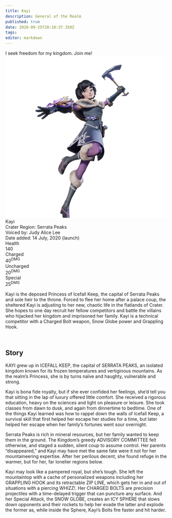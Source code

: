 ```yaml
---
title: Kayi
description: General of the Realm
published: true
date: 2020-09-25T20:18:37.358Z
tags: 
editor: markdown
---
```


<!-- Begin Character Quote -->
<div class="title-quote">
  I seek freedom for my kingdom. Join me!
</div>
<!-- End Character Quote -->

<!-- Begin Character Info Card -->
<div class="info-card-container">
  <div class="wrapper">
    <div class="info-card">
      <div class="info-card__image info-card__image--kayi">
        <a class="spotlight" href="/characters/kayi/kayi_full_model.png">
            <!-- Always use 250x250 thumbnail for img src -->
            <!-- src format /characters/name/name_full_model-thumb.png -->
            <img src="/characters/kayi/kayi_full_model.png"/>
          </a>
      </div>
      <div class="info-card__unit-name">Kayi</div>
      <div class="info-card__region info-card__level--kayi">Crater Region: Serrata Peaks</div>
      <div class="info-card__voice info-card__level--kayi">Voiced by: Judy Alice Lee</div>
      <div class="info-card__date info-card__level--kayi">Date added: 14 July, 2020 (launch)</div>
      <div class="info-card__unit-stats info-card__unit-stats--kayi clearfix">
        <div class="stat">
          <div class="one-third">
            <div class="stat-name">Health</div>
          </div>
          <div class="two-third">
            <div class="stat-value">140</div>
          </div>
        </div>
        <div class="stat">
          <div class="one-third">
            <div class="stat-name">Charged</div>
          </div>
          <div class="two-third">
            <div class="stat-value">40<sup>DMG</sup></div>
          </div>
        </div>
        <div class="stat">
          <div class="one-third">
            <div class="stat-name">Uncharged</div>
          </div>
          <div class="two-third">
            <div class="stat-value">20<sup>DMG</sup></div>
          </div>
        </div>
        <div class="stat no-border">
          <div class="one-third">
            <div class="stat-name">Special</div>
          </div>
          <div class="two-third">
            <div class="stat-value">25<sup>DMG</sup></div>
          </div>
        </div>
      </div>
    </div> <!-- end info-card-->
  </div> <!-- end wrapper -->
</div> <!-- end container -->
<!-- End of Character Info box -->

<!-- Begin Character Intro -->
<div>
  <p>Kayi is the deposed Princess of Icefall Keep, the capital of Serrata Peaks and sole heir to the throne. Forced to flee her home after a palace coup, the sheltered Kayi is adjusting to her new, chaotic life in the flatlands of Crater. She hopes to one day recruit her fellow competitors and battle the villains who hijacked her kingdom and imprisoned her family. Kayi is a technical competitor with a Charged Bolt weapon, Snow Globe power and Grappling Hook.</p>
</div>
<!-- End Character Intro -->

<br>

<!-- Begin Character Story -->
<div>
  <h2>Story</h2>
    <p>KAYI grew up in ICEFALL KEEP, the capital of SERRATA PEAKS, an isolated kingdom known for its frozen temperatures and vertiginous mountains. As the realm’s Princess, she is by turns naïve and haughty, vulnerable and strong.</p>
  <p>Kayi is bona fide royalty, but if she ever confided her feelings, she’d tell you that sitting in the lap of luxury offered little comfort. She received a rigorous education, heavy on the sciences and light on pleasure or leisure. She took classes from dawn to dusk, and again from dinnertime to bedtime. One of the things Kayi learned was how to rappel down the walls of Icefall Keep, a survival skill that first helped her escape her studies for a time, but later helped her escape when her family’s fortunes went sour overnight.</p>
  <p>Serrata Peaks is rich in mineral resources, but her family wanted to keep them in the ground. The Kingdom’s greedy ADVISORY COMMITTEE felt otherwise, and staged a sudden, silent coup to assume control. Her parents “disappeared,” and Kayi may have met the same fate were it not for her mountaineering expertise. After her perilous decent, she found refuge in the warmer, but for her, far lonelier regions below.</p>
  <p>Kayi may look like a pampered royal, but she’s tough. She left the mountaintop with a cache of personalized weapons including her GRAPPLING HOOK and its retractable ZIP LINE, which gets her in and out of situations with a piercing WHIZZ!. Her CHARGED BOLTS are precision projectiles with a time-delayed trigger that can puncture any surface. And her Special Attack, the SNOW GLOBE, creates an ICY SPHERE that slows down opponents and their rockets to help her evade the latter and explode the former as, while inside the Sphere, Kayi’s Bolts fire faster and hit harder.</p>
</div>
<!-- End Character Story -->

<br>

<!-- Begin Gallery -->
<!-- DO NOT TOUCH THE GALLERY, CONTACT SlackingVeteren IF YOU NEED TO CHANGE ANYTHING -->
<!--
<div>
  <h2>Gallery</h2>
  <br>
  <br>
  <div class="carousel slide" id="carouselIndicators" data-ride="carousel" data-interval="0">
    <ol class="carousel-indicators">
      <li class="carousel-indicators-list active" data-target="#carouselIndicators" data-slide-to="0"></li>
      <li class="carousel-indicators-list" data-target="#carouselIndicators" data-slide-to="1"></li>
      <li class="carousel-indicators-list" data-target="#carouselIndicators" data-slide-to="2"></li>
    </ol>
    <div class="carousel-inner">
      <div class="spotlight-group">
        <a class="spotlight carousel-item active" href="/characters/boone/boone_and_granpappy.png">
          <img src="/characters/boone/boone_and_granpappy-thumb.png" height="282px">
          <div class="carousel-caption">
            Boone with Ol' Granpappy
          </div>
        </a>
        <a class="spotlight carousel-item" href="/characters/boone/boone_and_zik.png">
          <img src="/characters/boone/boone_and_zik-thumb.png">
          <div class="carousel-caption">
            Boone and Zik
          </div>
        </a>
        <a class="spotlight carousel-item" href="/characters/boone/boone-outside-outpost.png">
          <img src="/characters/boone/boone-outside-outpost-w500.png">
          <div class="carousel-caption">
            Boone infront of his outpost
          </div>
        </a>
      </div>
    </div>
    <a class="carousel-control-prev" data-target="#carouselIndicators" role="button" data-slide="prev">
      <span class="carousel-control-prev-icon" aria-hidden="true"></span><span class="sr-only">Previous</span>
    </a>
    <a class="carousel-control-next" data-target="#carouselIndicators"
        role="button" data-slide="next">
      <span class="carousel-control-next-icon" aria-hidden="true"></span><span class="sr-only">Next</span>
    </a>
  </div>
</div>
-->
<!-- End Gallary -->